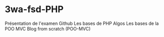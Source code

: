 # 3wa-fsd-PHP

Présentation de l'examen
Github
Les bases de PHP
Algos
Les bases de la POO
MVC
Blog from scratch (POO-MVC)